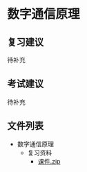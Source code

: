 # 数字通信原理

## 复习建议

待补充

## 考试建议

待补充

## 文件列表

- 数字通信原理
    - 复习资料
        - [课件.zip](https://github.com/OpenWyu/wyu-courses-lib/raw/master/数字通信原理/复习资料/课件.zip)
